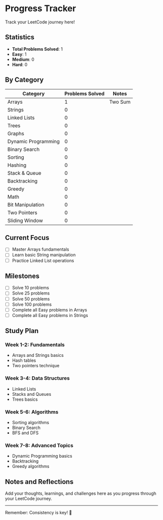 # Progress Tracker

Track your LeetCode journey here!

## Statistics

- **Total Problems Solved**: 1
- **Easy**: 1
- **Medium**: 0
- **Hard**: 0

## By Category

| Category | Problems Solved | Notes |
|----------|----------------|-------|
| Arrays | 1 | Two Sum |
| Strings | 0 | |
| Linked Lists | 0 | |
| Trees | 0 | |
| Graphs | 0 | |
| Dynamic Programming | 0 | |
| Binary Search | 0 | |
| Sorting | 0 | |
| Hashing | 0 | |
| Stack & Queue | 0 | |
| Backtracking | 0 | |
| Greedy | 0 | |
| Math | 0 | |
| Bit Manipulation | 0 | |
| Two Pointers | 0 | |
| Sliding Window | 0 | |

## Current Focus

- [ ] Master Arrays fundamentals
- [ ] Learn basic String manipulation
- [ ] Practice Linked List operations

## Milestones

- [ ] Solve 10 problems
- [ ] Solve 25 problems
- [ ] Solve 50 problems
- [ ] Solve 100 problems
- [ ] Complete all Easy problems in Arrays
- [ ] Complete all Easy problems in Strings

## Study Plan

### Week 1-2: Fundamentals
- Arrays and Strings basics
- Hash tables
- Two pointers technique

### Week 3-4: Data Structures
- Linked Lists
- Stacks and Queues
- Trees basics

### Week 5-6: Algorithms
- Sorting algorithms
- Binary Search
- BFS and DFS

### Week 7-8: Advanced Topics
- Dynamic Programming basics
- Backtracking
- Greedy algorithms

## Notes and Reflections

Add your thoughts, learnings, and challenges here as you progress through your LeetCode journey.

---

Remember: Consistency is key! 🎯
